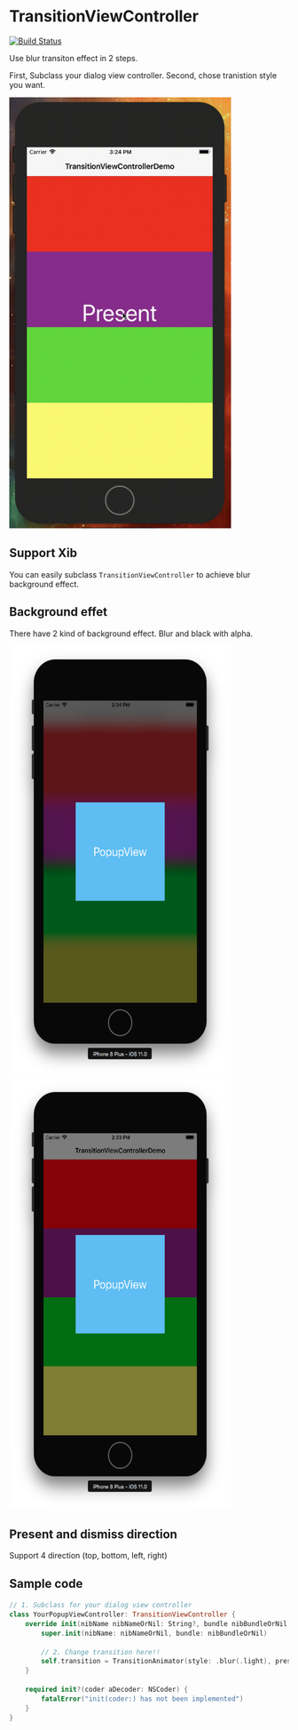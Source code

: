 # TransitionViewController

[![Build Status](https://travis-ci.org/gliyao/TransitionViewController.svg?branch=master)](https://travis-ci.org/gliyao/TransitionViewController)

Use blur transiton effect in 2 steps. 

First, Subclass your dialog view controller.
Second, chose tranistion style you want.

<img src="./transition.gif" height="776" width="400"></img>


## Support Xib
You can easily subclass `TransitionViewController` to achieve blur background effect.


## Background effet

There have 2 kind of background effect. Blur and black with alpha.

<img src="./darkBlurPopupView.png" height="776" width="400"></img>
<img src="./balck05PopupView.png" height="776" width="400"></img>

## Present and dismiss direction

Support 4 direction (top, bottom, left, right)

## Sample code

``` swift
// 1. Subclass for your dialog view controller
class YourPopupViewController: TransitionViewController {
	override init(nibName nibNameOrNil: String?, bundle nibBundleOrNil: Bundle?) {
		super.init(nibName: nibNameOrNil, bundle: nibBundleOrNil)
		
		// 2. Change transition here!!
		self.transition = TransitionAnimator(style: .blur(.light), presentFrom: .bottom, dismissTo: .bottom)
	}

	required init?(coder aDecoder: NSCoder) {
		fatalError("init(coder:) has not been implemented")
	}
}
```
